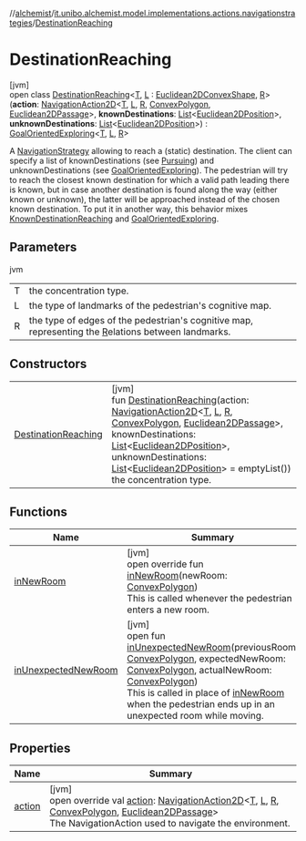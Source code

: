 //[alchemist](../../../index.md)/[it.unibo.alchemist.model.implementations.actions.navigationstrategies](../index.md)/[DestinationReaching](index.md)

# DestinationReaching

[jvm]\
open class [DestinationReaching](index.md)<[T](index.md), [L](index.md) : [Euclidean2DConvexShape](../../it.unibo.alchemist.model.interfaces.geometry.euclidean2d/index.md#-786369621%2FClasslikes%2F-267951372), [R](index.md)>(**action**: [NavigationAction2D](../../it.unibo.alchemist.model.interfaces/index.md#-517309547%2FClasslikes%2F-267951372)<[T](index.md), [L](index.md), [R](index.md), [ConvexPolygon](../../it.unibo.alchemist.model.interfaces.geometry.euclidean2d/-convex-polygon/index.md), [Euclidean2DPassage](../../it.unibo.alchemist.model.interfaces.geometry.euclidean2d.graph/-euclidean2-d-passage/index.md)>, **knownDestinations**: [List](https://kotlinlang.org/api/latest/jvm/stdlib/kotlin.collections/-list/index.html)<[Euclidean2DPosition](../../it.unibo.alchemist.model.implementations.positions/-euclidean2-d-position/index.md)>, **unknownDestinations**: [List](https://kotlinlang.org/api/latest/jvm/stdlib/kotlin.collections/-list/index.html)<[Euclidean2DPosition](../../it.unibo.alchemist.model.implementations.positions/-euclidean2-d-position/index.md)>) : [GoalOrientedExploring](../-goal-oriented-exploring/index.md)<[T](index.md), [L](index.md), [R](index.md)> 

A [NavigationStrategy](../../it.unibo.alchemist.model.interfaces/-navigation-strategy/index.md) allowing to reach a (static) destination. The client can specify a list of knownDestinations (see [Pursuing](../-pursuing/index.md)) and unknownDestinations (see [GoalOrientedExploring](../-goal-oriented-exploring/index.md)). The pedestrian will try to reach the closest known destination for which a valid path leading there is known, but in case another destination is found along the way (either known or unknown), the latter will be approached instead of the chosen known destination. To put it in another way, this behavior mixes [KnownDestinationReaching](../-known-destination-reaching/index.md) and [GoalOrientedExploring](../-goal-oriented-exploring/index.md).

## Parameters

jvm

| | |
|---|---|
| T | the concentration type. |
| L | the type of landmarks of the pedestrian's cognitive map. |
| R | the type of edges of the pedestrian's cognitive map, representing the [R](index.md)elations between landmarks. |

## Constructors

| | |
|---|---|
| [DestinationReaching](-destination-reaching.md) | [jvm]<br>fun [DestinationReaching](-destination-reaching.md)(action: [NavigationAction2D](../../it.unibo.alchemist.model.interfaces/index.md#-517309547%2FClasslikes%2F-267951372)<[T](index.md), [L](index.md), [R](index.md), [ConvexPolygon](../../it.unibo.alchemist.model.interfaces.geometry.euclidean2d/-convex-polygon/index.md), [Euclidean2DPassage](../../it.unibo.alchemist.model.interfaces.geometry.euclidean2d.graph/-euclidean2-d-passage/index.md)>, knownDestinations: [List](https://kotlinlang.org/api/latest/jvm/stdlib/kotlin.collections/-list/index.html)<[Euclidean2DPosition](../../it.unibo.alchemist.model.implementations.positions/-euclidean2-d-position/index.md)>, unknownDestinations: [List](https://kotlinlang.org/api/latest/jvm/stdlib/kotlin.collections/-list/index.html)<[Euclidean2DPosition](../../it.unibo.alchemist.model.implementations.positions/-euclidean2-d-position/index.md)> = emptyList())<br>the concentration type. |

## Functions

| Name | Summary |
|---|---|
| [inNewRoom](in-new-room.md) | [jvm]<br>open override fun [inNewRoom](in-new-room.md)(newRoom: [ConvexPolygon](../../it.unibo.alchemist.model.interfaces.geometry.euclidean2d/-convex-polygon/index.md))<br>This is called whenever the pedestrian enters a new room. |
| [inUnexpectedNewRoom](../-pursuing/index.md#-1340250552%2FFunctions%2F-267951372) | [jvm]<br>open fun [inUnexpectedNewRoom](../-pursuing/index.md#-1340250552%2FFunctions%2F-267951372)(previousRoom: [ConvexPolygon](../../it.unibo.alchemist.model.interfaces.geometry.euclidean2d/-convex-polygon/index.md), expectedNewRoom: [ConvexPolygon](../../it.unibo.alchemist.model.interfaces.geometry.euclidean2d/-convex-polygon/index.md), actualNewRoom: [ConvexPolygon](../../it.unibo.alchemist.model.interfaces.geometry.euclidean2d/-convex-polygon/index.md))<br>This is called in place of [inNewRoom](../../it.unibo.alchemist.model.interfaces/-navigation-strategy/in-new-room.md) when the pedestrian ends up in an unexpected room while moving. |

## Properties

| Name | Summary |
|---|---|
| [action](index.md#1520874878%2FProperties%2F-267951372) | [jvm]<br>open override val [action](index.md#1520874878%2FProperties%2F-267951372): [NavigationAction2D](../../it.unibo.alchemist.model.interfaces/index.md#-517309547%2FClasslikes%2F-267951372)<[T](index.md), [L](index.md), [R](index.md), [ConvexPolygon](../../it.unibo.alchemist.model.interfaces.geometry.euclidean2d/-convex-polygon/index.md), [Euclidean2DPassage](../../it.unibo.alchemist.model.interfaces.geometry.euclidean2d.graph/-euclidean2-d-passage/index.md)><br>The NavigationAction used to navigate the environment. |

